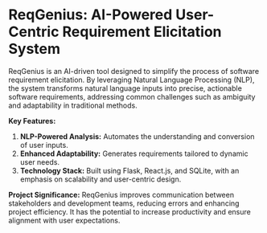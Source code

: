 # ReqGenius: AI-Powered User-Centric Requirement Elicitation System
ReqGenius is an AI-driven tool designed to simplify the process of software requirement elicitation. 
By leveraging Natural Language Processing (NLP), the system transforms natural language inputs into precise, actionable software requirements, addressing common challenges such as ambiguity and adaptability in traditional methods.

**Key Features:**
1. **NLP-Powered Analysis:** Automates the understanding and conversion of user inputs.
2. **Enhanced Adaptability:** Generates requirements tailored to dynamic user needs.
3. **Technology Stack:** Built using Flask, React.js, and SQLite, with an emphasis on scalability and user-centric design.
   
**Project Significance:**
ReqGenius improves communication between stakeholders and development teams, reducing errors and enhancing project efficiency. It has the potential to increase productivity and ensure alignment with user expectations.
